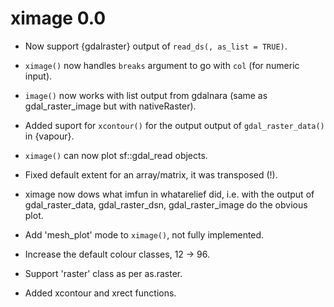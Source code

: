# ximage 0.0

* Now support {gdalraster} output of `read_ds(, as_list = TRUE)`. 

* `ximage()` now handles `breaks` argument to go with `col` (for numeric input). 

* `image()` now works with list output from gdalnara (same as gdal_raster_image but with nativeRaster). 

* Added suport for `xcontour()` for the output output of `gdal_raster_data()` in {vapour}. 

* `ximage()` can now plot sf::gdal_read objects. 

* Fixed default extent for an array/matrix, it was transposed (!). 

* ximage now dows what imfun in whatarelief did, i.e. with the output of gdal_raster_data, gdal_raster_dsn, gdal_raster_image do the obvious plot. 

* Add 'mesh_plot' mode to `ximage()`, not fully implemented. 

* Increase the default colour classes, 12 -> 96. 

* Support 'raster' class as per as.raster. 

* Added xcontour and xrect functions. 
